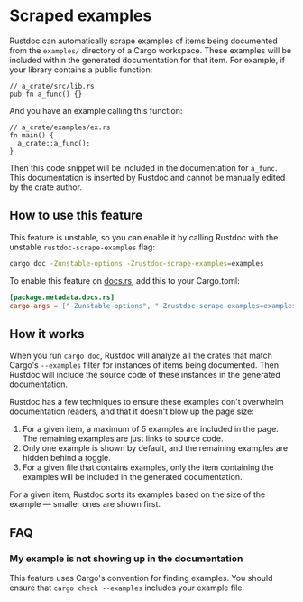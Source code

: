 # Scraped examples

Rustdoc can automatically scrape examples of items being documented from the `examples/` directory of a Cargo workspace. These examples will be included within the generated documentation for that item. For example, if your library contains a public function:

```rust,ignore (needs-other-file)
// a_crate/src/lib.rs
pub fn a_func() {}
```

And you have an example calling this function:

```rust,ignore (needs-other-file)
// a_crate/examples/ex.rs
fn main() {
  a_crate::a_func();
}
```

Then this code snippet will be included in the documentation for `a_func`. This documentation is inserted by Rustdoc and cannot be manually edited by the crate author.


## How to use this feature

This feature is unstable, so you can enable it by calling Rustdoc with the unstable `rustdoc-scrape-examples` flag:

```bash
cargo doc -Zunstable-options -Zrustdoc-scrape-examples=examples
```

To enable this feature on [docs.rs](https://docs.rs), add this to your Cargo.toml:

```toml
[package.metadata.docs.rs]
cargo-args = ["-Zunstable-options", "-Zrustdoc-scrape-examples=examples"]
```


## How it works

When you run `cargo doc`, Rustdoc will analyze all the crates that match Cargo's `--examples` filter for instances of items being documented. Then Rustdoc will include the source code of these instances in the generated documentation.

Rustdoc has a few techniques to ensure these examples don't overwhelm documentation readers, and that it doesn't blow up the page size:

1. For a given item, a maximum of 5 examples are included in the page. The remaining examples are just links to source code.
2. Only one example is shown by default, and the remaining examples are hidden behind a toggle.
3. For a given file that contains examples, only the item containing the examples will be included in the generated documentation.

For a given item, Rustdoc sorts its examples based on the size of the example &mdash; smaller ones are shown first.


## FAQ

### My example is not showing up in the documentation

This feature uses Cargo's convention for finding examples. You should ensure that `cargo check --examples` includes your example file.
